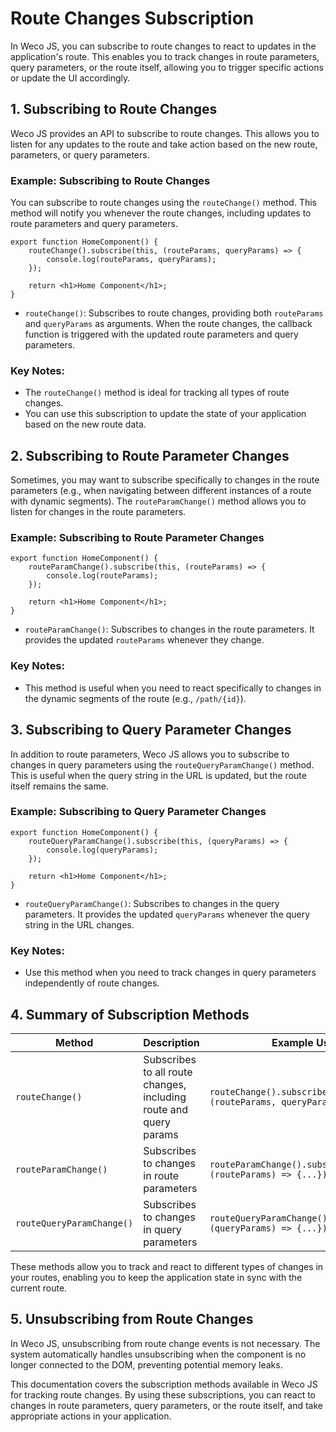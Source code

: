 # Route Changes Subscription

In Weco JS, you can subscribe to route changes to react to updates in the application's route. This enables you to track changes in route parameters, query parameters, or the route itself, allowing you to trigger specific actions or update the UI accordingly.

## 1. Subscribing to Route Changes

Weco JS provides an API to subscribe to route changes. This allows you to listen for any updates to the route and take action based on the new route, parameters, or query parameters.

### Example: Subscribing to Route Changes

You can subscribe to route changes using the `routeChange()` method. This method will notify you whenever the route changes, including updates to route parameters and query parameters.

```tsx
export function HomeComponent() {
    routeChange().subscribe(this, (routeParams, queryParams) => {
        console.log(routeParams, queryParams);
    });

    return <h1>Home Component</h1>;
}
```

* `routeChange()`: Subscribes to route changes, providing both `routeParams` and `queryParams` as arguments. When the route changes, the callback function is triggered with the updated route parameters and query parameters.

### Key Notes:

* The `routeChange()` method is ideal for tracking all types of route changes.
* You can use this subscription to update the state of your application based on the new route data.

## 2. Subscribing to Route Parameter Changes

Sometimes, you may want to subscribe specifically to changes in the route parameters (e.g., when navigating between different instances of a route with dynamic segments). The `routeParamChange()` method allows you to listen for changes in the route parameters.

### Example: Subscribing to Route Parameter Changes

```tsx
export function HomeComponent() {
    routeParamChange().subscribe(this, (routeParams) => {
        console.log(routeParams);
    });

    return <h1>Home Component</h1>;
}
```

* `routeParamChange()`: Subscribes to changes in the route parameters. It provides the updated `routeParams` whenever they change.

### Key Notes:

* This method is useful when you need to react specifically to changes in the dynamic segments of the route (e.g., `/path/{id}`).

## 3. Subscribing to Query Parameter Changes

In addition to route parameters, Weco JS allows you to subscribe to changes in query parameters using the `routeQueryParamChange()` method. This is useful when the query string in the URL is updated, but the route itself remains the same.

### Example: Subscribing to Query Parameter Changes

```tsx
export function HomeComponent() {
    routeQueryParamChange().subscribe(this, (queryParams) => {
        console.log(queryParams);
    });

    return <h1>Home Component</h1>;
}
```

* `routeQueryParamChange()`: Subscribes to changes in the query parameters. It provides the updated `queryParams` whenever the query string in the URL changes.

### Key Notes:

* Use this method when you need to track changes in query parameters independently of route changes.

## 4. Summary of Subscription Methods

| Method | Description | Example Usage |
| --- | --- | --- |
| `routeChange()` | Subscribes to all route changes, including route and query params | `routeChange().subscribe(this, (routeParams, queryParams) => {...})`
| `routeParamChange()` | Subscribes to changes in route parameters | `routeParamChange().subscribe(this, (routeParams) => {...})` |
| `routeQueryParamChange()` | Subscribes to changes in query parameters | `routeQueryParamChange().subscribe(this, (queryParams) => {...})` |

These methods allow you to track and react to different types of changes in your routes, enabling you to keep the application state in sync with the current route.

## 5. Unsubscribing from Route Changes

In Weco JS, unsubscribing from route change events is not necessary. The system automatically handles unsubscribing when the component is no longer connected to the DOM, preventing potential memory leaks.

This documentation covers the subscription methods available in Weco JS for tracking route changes. By using these subscriptions, you can react to changes in route parameters, query parameters, or the route itself, and take appropriate actions in your application.